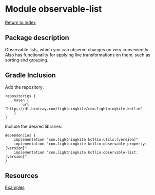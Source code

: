 # Module observable-list

[Return to Index](../)

## Package description

Observable lists, which you can observe changes on very conveniently.  Also has functionality for applying live transformations on them, such as sorting and grouping.

## Gradle Inclusion



Add the repository:

```
repositories {
    maven {
        url "https://dl.bintray.com/lightningkite/com.lightningkite.kotlin"
    }
}
```

Include the desired libraries:

```
dependencies {
    implementation "com.lightningkite.kotlin:utils:[version]"
    implementation "com.lightningkite.kotlin:observable-property:[version]"
    implementation "com.lightningkite.kotlin:observable-list:[version]"
}
```

## Resources

[Examples](https://github.com/lightningkite/lk-kotlin/tree/master/observable-list/src/test/kotlin/lk/kotlin/observable/list/example)